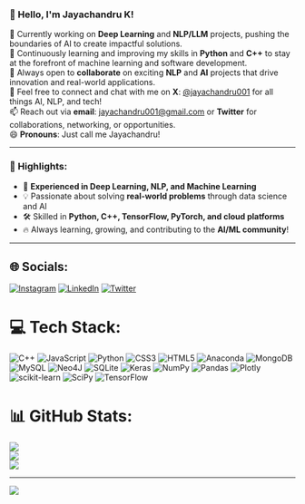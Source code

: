 ### 👋 Hello, I'm Jayachandru K!

🔭 Currently working on **Deep Learning** and **NLP/LLM** projects, pushing the boundaries of AI to create impactful solutions.  
🌱 Continuously learning and improving my skills in **Python** and **C++** to stay at the forefront of machine learning and software development.  
👯 Always open to **collaborate** on exciting **NLP** and **AI** projects that drive innovation and real-world applications.  
💬 Feel free to connect and chat with me on **X**: [@jayachandru001](https://twitter.com/jayachandru001) for all things AI, NLP, and tech!  
📫 Reach out via **email**: jayachandru001@gmail.com or **Twitter** for collaborations, networking, or opportunities.  
😄 **Pronouns**: Just call me Jayachandru!  

---

### 🚀 Highlights:

- 🌟 **Experienced in Deep Learning, NLP, and Machine Learning**  
- 💡 Passionate about solving **real-world problems** through data science and AI  
- 🛠 Skilled in **Python, C++, TensorFlow, PyTorch, and cloud platforms**  
- 🔥 Always learning, growing, and contributing to the **AI/ML community**!

---

<!--
**jayachandru001/jayachandru001** is a ✨ _special_ ✨ repository because its `README.md` (this file) appears on your GitHub profile.
-->

## 🌐 Socials:
[![Instagram](https://img.shields.io/badge/Instagram-%23E4405F.svg?logo=Instagram&logoColor=white)](https://instagram.com/jayachandru001) [![LinkedIn](https://img.shields.io/badge/LinkedIn-%230077B5.svg?logo=linkedin&logoColor=white)](https://linkedin.com/in/jayachandru001) [![Twitter](https://img.shields.io/badge/Twitter-%231DA1F2.svg?logo=Twitter&logoColor=white)](https://twitter.com/jayachandru001) 

# 💻 Tech Stack:
![C++](https://img.shields.io/badge/c++-%2300599C.svg?style=for-the-badge&logo=c%2B%2B&logoColor=white) ![JavaScript](https://img.shields.io/badge/javascript-%23323330.svg?style=for-the-badge&logo=javascript&logoColor=%23F7DF1E) ![Python](https://img.shields.io/badge/python-3670A0?style=for-the-badge&logo=python&logoColor=ffdd54) ![CSS3](https://img.shields.io/badge/css3-%231572B6.svg?style=for-the-badge&logo=css3&logoColor=white) ![HTML5](https://img.shields.io/badge/html5-%23E34F26.svg?style=for-the-badge&logo=html5&logoColor=white) ![Anaconda](https://img.shields.io/badge/Anaconda-%2344A833.svg?style=for-the-badge&logo=anaconda&logoColor=white) ![MongoDB](https://img.shields.io/badge/MongoDB-%234ea94b.svg?style=for-the-badge&logo=mongodb&logoColor=white) ![MySQL](https://img.shields.io/badge/mysql-%2300f.svg?style=for-the-badge&logo=mysql&logoColor=white) 	![Neo4J](https://img.shields.io/badge/Neo4j-008CC1?style=for-the-badge&logo=neo4j&logoColor=white) ![SQLite](https://img.shields.io/badge/sqlite-%2307405e.svg?style=for-the-badge&logo=sqlite&logoColor=white) ![Keras](https://img.shields.io/badge/Keras-%23D00000.svg?style=for-the-badge&logo=Keras&logoColor=white) ![NumPy](https://img.shields.io/badge/numpy-%23013243.svg?style=for-the-badge&logo=numpy&logoColor=white) ![Pandas](https://img.shields.io/badge/pandas-%23150458.svg?style=for-the-badge&logo=pandas&logoColor=white) ![Plotly](https://img.shields.io/badge/Plotly-%233F4F75.svg?style=for-the-badge&logo=plotly&logoColor=white) ![scikit-learn](https://img.shields.io/badge/scikit--learn-%23F7931E.svg?style=for-the-badge&logo=scikit-learn&logoColor=white) ![SciPy](https://img.shields.io/badge/SciPy-%230C55A5.svg?style=for-the-badge&logo=scipy&logoColor=%white) ![TensorFlow](https://img.shields.io/badge/TensorFlow-%23FF6F00.svg?style=for-the-badge&logo=TensorFlow&logoColor=white)
# 📊 GitHub Stats:
![](https://github-readme-stats.vercel.app/api?username=jayachandru001&theme=dark&hide_border=false&include_all_commits=false&count_private=false)<br/>
![](https://github-readme-streak-stats.herokuapp.com/?user=jayachandru001&theme=dark&hide_border=false)<br/>
![](https://github-readme-stats.vercel.app/api/top-langs/?username=jayachandru001&theme=dark&hide_border=false&include_all_commits=false&count_private=false&layout=compact)

---
[![](https://visitcount.itsvg.in/api?id=jayachandru001&icon=0&color=0)](https://visitcount.itsvg.in)

<!--
  ## 💰 You can help me by Donating
  [![PayPal](https://img.shields.io/badge/PayPal-00457C?style=for-the-badge&logo=paypal&logoColor=white)](https://paypal.me/jayachandru) 
 -->
  
<!-- Proudly created with GPRM ( https://gprm.itsvg.in ) -->
